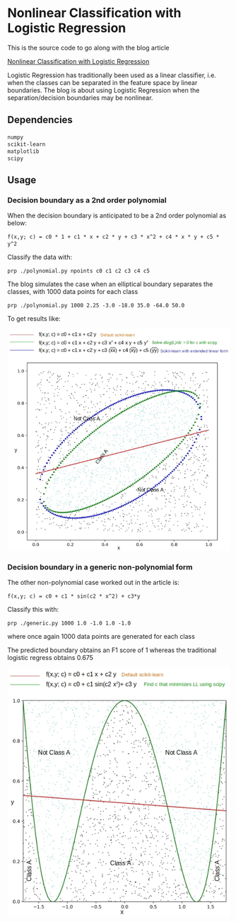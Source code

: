 # Nonlinear Classification with Logistic Regression

This is the source code to go along with the blog article

[Nonlinear Classification with Logistic Regression](http://xplordat.com/2019/03/13/logistic-regression-as-a-nonlinear-classifier/)

Logistic Regression has traditionally been used as a linear classifier, i.e. when the classes can be separated in the feature space by linear boundaries. The blog is about using Logistic Regression when the separation/decision boundaries may be nonlinear. 

## Dependencies

	numpy
	scikit-learn
	matplotlib
	scipy

## Usage

###	Decision boundary as a 2nd order polynomial

When the decision boundary is anticipated to be a 2nd order polynomial as below:

	f(x,y; c) = c0 * 1 + c1 * x + c2 * y + c3 * x^2 + c4 * x * y + c5 * y^2

Classify the data with:
	
	prp ./polynomial.py npoints c0 c1 c2 c3 c4 c5

The blog simulates the case when an elliptical boundary separates the classes, with 1000 data points for each class

	prp ./polynomial.py 1000 2.25 -3.0 -18.0 35.0 -64.0 50.0

To get results like:

![Elliptical Boundary](./images/poly.jpg "When a elliptical boundary separates the two classes")

###	Decision boundary in a generic non-polynomial form

The other non-polynomial case worked out in the article is:
	
	f(x,y; c) = c0 + c1 * sin(c2 * x^2) + c3*y

Classify this with:

	prp ./generic.py 1000 1.0 -1.0 1.0 -1.0

where once again 1000 data points are generated for each class

The predicted boundary obtains an F1 score of 1 whereas the traditional logistic regress obtains 0.675

![Generic Boundary](./images/generic.jpg "When a generic boundary separates the two classes")


